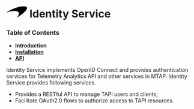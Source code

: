 # ![logo](/Media/branding.png) Identity Service

### Table of Contents
- **Introduction**<br>
- [**Installation**](docs/Installation.md)<br>
- [**API**](docs/API.md)<br>

Identity Service implements OpenID Connect and provides authentication services for Telemetry Analytics API and other services in MTAP. Identity Service provides following services.

- Provides a RESTful API to manage TAPI users and clients;
- Facilitate OAuth2.0 flows to authorize access to TAPI resources.